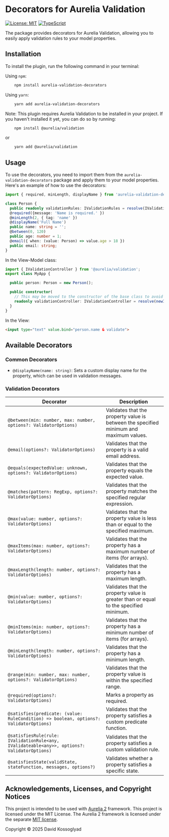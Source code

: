 # Decorators for Aurelia Validation

[![License: MIT](https://img.shields.io/badge/License-MIT-yellow.svg)](https://opensource.org/licenses/MIT)
[![TypeScript](https://img.shields.io/badge/%3C%2F%3E-TypeScript-%230074c1.svg)](http://www.typescriptlang.org/)
<!-- [![npm](https://img.shields.io/npm/v/@aurelia/validation.svg?maxAge=3600)](https://www.npmjs.com/package/@aurelia/validation) -->

The package provides decorators for Aurelia Validation, allowing you to easily apply validation rules to your model properties.

## Installation

To install the plugin, run the following command in your terminal:

Using `npm`:

``` bash
    npm install aurelia-validation-decorators
```

Using `yarn`:

``` bash
    yarn add aurelia-validation-decorators
```

Note:
This plugin requires Aurelia Validation to be installed in your project. If you haven't installed it yet, you can do so by running:

``` bash
    npm install @aurelia/validation
```

or

``` bash
    yarn add @aurelia/validation
```

## Usage

To use the decorators, you need to import them from the `aurelia-validation-decorators` package and apply them to your model properties. Here's an example of how to use the decorators:

```typescript
import { required, minLength, displayName } from 'aurelia-validation-decorators';

class Person {
  public readonly validationRules: IValidationRules = resolve(IValidationRules);
  @required({message: 'Name is required.' })
  @minLength(2, { tag: 'name' })
  @displayName('Full Name')
  public name: string = '';
  @between(0, 120)
  public age: number = 1;
  @email({ when: (value: Person) => value.age > 18 })
  public email: string;
}
```

In the View-Model class:

```typescript
import { IValidationController } from '@aurelia/validation';
export class MyApp {

  public person: Person = new Person();

  public constructor(
    // This may be moved to the constructor of the base class to avoid repetitive code in View-Models requiring validation
    readonly validationController: IValidationController = resolve(newInstanceForScope(IValidationController))) {
  }
}
```

In the View:

```html
<input type="text" value.bind="person.name & validate">
```

## Available Decorators

### Common Decorators

- `@displayName(name: string)`: Sets a custom display name for the property, which can be used in validation messages.

### Validation Decorators

| Decorator                                                                                    | Description                                                                            |
| -------------------------------------------------------------------------------------------- | -------------------------------------------------------------------------------------- |
| `@between(min: number, max: number, options?: ValidatorOptions)`                             | Validates that the property value is between the specified minimum and maximum values. |
| `@email(options?: ValidatorOptions)`                                                         | Validates that the property is a valid email address.                                  |
| `@equals(expectedValue: unknown, options?: ValidatorOptions)`                                | Validates that the property equals the expected value.                                 |
| `@matches(pattern: RegExp, options?: ValidatorOptions)`                                      | Validates that the property matches the specified regular expression.                  |
| `@max(value: number, options?: ValidatorOptions)`                                            | Validates that the property value is less than or equal to the specified maximum.      |
| `@maxItems(max: number, options?: ValidatorOptions)`                                         | Validates that the property has a maximum number of items (for arrays).                |
| `@maxLength(length: number, options?: ValidatorOptions)`                                     | Validates that the property has a maximum length.                                      |
| `@min(value: number, options?: ValidatorOptions)`                                            | Validates that the property value is greater than or equal to the specified minimum.   |
| `@minItems(min: number, options?: ValidatorOptions)`                                         | Validates that the property has a minimum number of items (for arrays).                |
| `@minLength(length: number, options?: ValidatorOptions)`                                     | Validates that the property has a minimum length.                                      |
| `@range(min: number, max: number, options?: ValidatorOptions)`                               | Validates that the property value is within the specified range.                       |
| `@required(options?: ValidatorOptions)`                                                      | Marks a property as required.                                                          |
| `@satisfies(predicate: (value: RuleCondition) => boolean, options?: ValidatorOptions)`       | Validates that the property satisfies a custom predicate function.                     |
| `@satisfiesRule(rule: IValidationRule<any, IValidateable<any>>, options?: ValidatorOptions)` | Validates that the property satisfies a custom validation rule.                        |
| `@satisfiesState(validState, stateFunction, messages, options?)`                             | Validates whether a property satisfies a specific state.                               |

## Acknowledgements, Licenses, and Copyright Notices

This project is intended to be used with [Aurelia 2](https://aurelia.io/) framework. This project is licensed under the MIT License. The Aurelia 2 framework is licensed under the separate [MIT license](https://github.com/aurelia/aurelia/blob/master/LICENSE).

Copyright © 2025 David Kossoglyad

